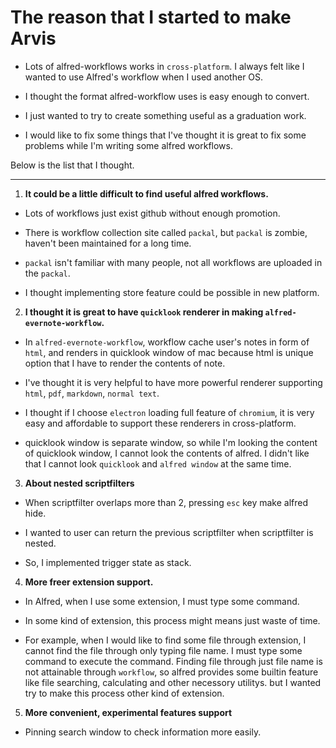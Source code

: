 # The reason that I started to make Arvis

* Lots of alfred-workflows works in `cross-platform`. I always felt like I wanted to use Alfred's workflow when I used another OS.

* I thought the format alfred-workflow uses is easy enough to convert.

* I just wanted to try to create something useful as a graduation work.

* I would like to fix some things that I've thought it is great to fix some problems while I'm writing some alfred workflows.

Below is the list that I thought.

---

1. **It could be a little difficult to find useful alfred workflows.**

* Lots of workflows just exist github without enough promotion.

* There is workflow collection site called `packal`, but `packal` is zombie, haven't been maintained for a long time.

* `packal` isn't familiar with many people, not all workflows are uploaded in the `packal`.

* I thought implementing store feature could be possible in new platform.

2. **I thought it is great to have `quicklook` renderer in making `alfred-evernote-workflow`.**

* In `alfred-evernote-workflow`, workflow cache user's notes in form of `html`, and renders in quicklook window of mac because html is unique option that I have to render the contents of note.

* I've thought it is very helpful to have more powerful renderer supporting `html`, `pdf`, `markdown`, `normal text`.

* I thought if I choose `electron` loading full feature of `chromium`, it is very easy and affordable to support these renderers in cross-platform.

* quicklook window is separate window, so while I'm looking the content of quicklook window, I cannot look the contents of alfred. I didn't like that I cannot look `quicklook` and `alfred window` at the same time.

3. **About nested scriptfilters**

* When scriptfilter overlaps more than 2, pressing `esc` key make alfred hide.

* I wanted to user can return the previous scriptfilter when scriptfilter is nested.

* So, I implemented trigger state as stack.

4. **More freer extension support.**

* In Alfred, when I use some extension, I must type some command.

* In some kind of extension, this process might means just waste of time.

* For example, when I would like to find some file through extension, I cannot find the file through only typing file name. I must type some command to execute the command. Finding file through just file name is not attainable through `workflow`, so alfred provides some builtin feature like file searching, calculating and other necessory utilitys. but I wanted try to make this process other kind of extension.

5. **More convenient, experimental features support**

* Pinning search window to check information more easily.